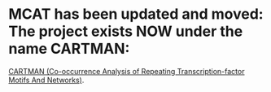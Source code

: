 
# MCAT has been updated and moved: The project exists NOW under the name CARTMAN:

[CARTMAN (Co-occurrence Analysis of Repeating Transcription-factor Motifs And Networks)](https://github.com/psaisan/CARTMAN).

